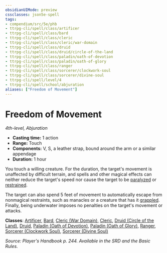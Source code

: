 ```yaml
---
obsidianUIMode: preview
cssclasses: json5e-spell
tags:
- compendium/src/5e/phb
- ttrpg-cli/spell/class/artificer
- ttrpg-cli/spell/class/bard
- ttrpg-cli/spell/class/cleric
- ttrpg-cli/spell/class/cleric/war-domain
- ttrpg-cli/spell/class/druid
- ttrpg-cli/spell/class/druid/circle-of-the-land
- ttrpg-cli/spell/class/paladin/oath-of-devotion
- ttrpg-cli/spell/class/paladin/oath-of-glory
- ttrpg-cli/spell/class/ranger
- ttrpg-cli/spell/class/sorcerer/clockwork-soul
- ttrpg-cli/spell/class/sorcerer/divine-soul
- ttrpg-cli/spell/level/4
- ttrpg-cli/spell/school/abjuration
aliases: ["Freedom of Movement"]
---
```

# Freedom of Movement
*4th-level, Abjuration*  

- **Casting time:** 1 action
- **Range:** Touch
- **Components:** V, S, a leather strap, bound around the arm or a similar appendage
- **Duration:** 1 hour

You touch a willing creature. For the duration, the target's movement is unaffected by difficult terrain, and spells and other magical effects can neither reduce the target's speed nor cause the target to be [paralyzed](/compendium/rules/conditions.md#paralyzed) or [restrained](/compendium/rules/conditions.md#restrained).

The target can also spend 5 feet of movement to automatically escape from nonmagical restraints, such as manacles or a creature that has it [grappled](/compendium/rules/conditions.md#grappled). Finally, being underwater imposes no penalties on the target's movement or attacks.

**Classes**: [Artificer](compendium/classes/artificer-tce.md), [Bard](compendium/classes/bard.md), [Cleric (War Domain)](compendium/classes/cleric-war-domain.md), [Cleric](compendium/classes/cleric.md), [Druid (Circle of the Land)](compendium/classes/druid-circle-of-the-land.md), [Druid](compendium/classes/druid.md), [Paladin (Oath of Devotion)](compendium/classes/paladin-oath-of-devotion.md), [Paladin (Oath of Glory)](compendium/classes/paladin-oath-of-glory-tce.md), [Ranger](compendium/classes/ranger.md), [Sorcerer (Clockwork Soul)](compendium/classes/sorcerer-clockwork-soul-tce.md), [Sorcerer (Divine Soul)](compendium/classes/sorcerer-divine-soul-xge.md)

*Source: Player's Handbook p. 244. Available in the SRD and the Basic Rules.*